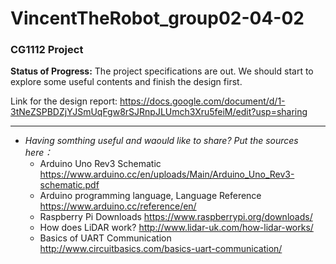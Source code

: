 # VincentTheRobot_group02-04-02
### CG1112 Project

__Status of Progress:__
The project specifications are out.
We should start to explore some useful contents and finish the design first.

Link for the design report: https://docs.google.com/document/d/1-3tNeZSPBDZjYJSmUqFgw8rSJRnpJLUmch3Xru5feiM/edit?usp=sharing

----------

- *Having somthing useful and waould like to share? Put the sources here：*
  - Arduino Uno Rev3 Schematic https://www.arduino.cc/en/uploads/Main/Arduino_Uno_Rev3-schematic.pdf
  - Arduino programming language, Language Reference https://www.arduino.cc/reference/en/
  - Raspberry Pi Downloads https://www.raspberrypi.org/downloads/
  - How does LiDAR work? http://www.lidar-uk.com/how-lidar-works/
  - Basics of UART Communication http://www.circuitbasics.com/basics-uart-communication/
